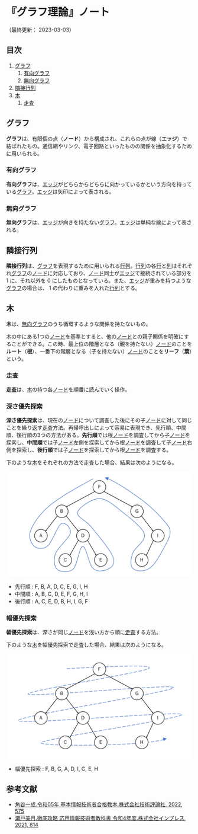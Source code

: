 # 『グラフ理論』ノート

（最終更新： 2023-03-03）


## 目次

1. [グラフ](#グラフ)
	1. [有向グラフ](#有向グラフ)
	1. [無向グラフ](#無向グラフ)
1. [隣接行列](#隣接行列)
1. [木](#木)
	1. [走査](#走査)


## グラフ

**グラフ**は、有限個の点（**ノード**）から構成され、これらの点が線（**エッジ**）で結ばれたもの。通信網やリンク、電子回路といったものの関係を抽象化するために用いられる。

### 有向グラフ

**有向グラフ**は、[エッジ](#グラフ)がどちらからどちらに向かっているかという方向を持っている[グラフ](#グラフ)。[エッジ](#グラフ)は矢印によって表される。

### 無向グラフ

**無向グラフ**は、[エッジ](#グラフ)が向きを持たない[グラフ](#グラフ)。[エッジ](#グラフ)は単純な線によって表される。


## 隣接行列

**隣接行列**は、[グラフ](#グラフ)を表現するために用いられる[行列](./numerical_calculation.md#行列)。[行列](./numerical_calculation.md#行列)の各[行](./numerical_calculation.md#行列)と[列](./numerical_calculation.md#行列)はそれぞれ[グラフ](#グラフ)の[ノード](#グラフ)に対応しており、[ノード](#グラフ)同士が[エッジ](#グラフ)で接続されている部分を $1$ に、それ以外を $0$ にしたものとなっている。また、[エッジ](#グラフ)が重みを持つような[グラフ](#グラフ)の場合は、 $1$ の代わりに重みを入れた[行列](./numerical_calculation.md#行列)とする。


## 木

**木**は、[無向グラフ](#無向グラフ)のうち循環するような関係を持たないもの。

木の中にある1つの[ノード](#グラフ)を基準とすると、他の[ノード](#グラフ)との親子関係を明確にすることができる。この時、最上位の階層となる（親を持たない）[ノード](#グラフ)のことを**ルート**（**根**）、一番下の階層となる（子を持たない）[ノード](#グラフ)のことを**リーフ**（**葉**）という。

### 走査

**走査**は、[木](#木)の持つ各[ノード](#グラフ)を順番に読んでいく操作。

### 深さ優先探索

**深さ優先探索**は、現在の[ノード](#グラフ)について調査した後にその子[ノード](#グラフ)に対して同じことを繰り返す[走査](#走査)方法。再帰呼出しによって容易に表現でき、先行順、中間順、後行順の3つの方法がある。**先行順**では根[ノード](#グラフ)を調査してから子[ノード](#グラフ)を探索し、**中間順**では子[ノード](#グラフ)左側を探索してから根[ノード](#グラフ)を調査して子[ノード](#グラフ)右側を探索し、**後行順**では子[ノード](#グラフ)を探索してから根[ノード](#グラフ)を調査する。

下のような[木](#木)をそれぞれの方法で走査した場合、結果は次のようになる。

![深さ優先探索](../assets/images/depth_first_search.png)

- 先行順 : F, B, A, D, C, E, G, I, H
- 中間順 : A, B, C, D, E, F, G, H, I
- 後行順 : A, C, E, D, B, H, I, G, F

### 幅優先探索

**幅優先探索**は、深さが同じ[ノード](#グラフ)を浅い方から順に[走査](#走査)する方法。

下のような[木](#木)を幅優先探索で走査した場合、結果は次のようになる。

![幅優先探索](../assets/images/breadth_first_search.png)

- 幅優先探索 : F, B, G, A, D, I, C, E, H


## 参考文献

- [角谷一成.令和05年 基本情報技術者合格教本.株式会社技術評論社, 2022, 575](https://gihyo.jp/book/2022/978-4-297-13164-7)
- [瀬戸美月.徹底攻略 応用情報技術者教科書 令和4年度.株式会社インプレス, 2021, 814](https://book.impress.co.jp/books/1121101057)
